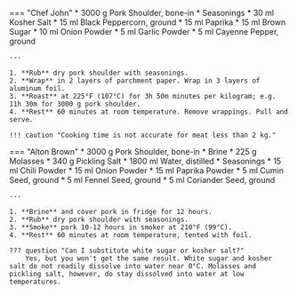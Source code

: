 === "Chef John"
    * 3000 g Pork Shoulder, bone-in
    * Seasonings
        * 30 ml Kosher Salt
        * 15 ml Black Peppercorn, ground
        * 15 ml Paprika
        * 15 ml Brown Sugar
        * 10 ml Onion Powder
        * 5 ml Garlic Powder
        * 5 ml Cayenne Pepper, ground

    ---

    1. **Rub** dry pork shoulder with seasonings.
    2. **Wrap** in 2 layers of parchment paper. Wrap in 3 layers of aluminum foil.
    3. **Roast** at 225°F (107°C) for 3h 50m minutes per kilogram; e.g. 11h 30m for 3000 g pork shoulder.
    4. **Rest** 60 minutes at room temperature. Remove wrappings. Pull and serve.

    !!! caution "Cooking time is not accurate for meat less than 2 kg."


=== "Alton Brown"
    * 3000 g Pork Shoulder, bone-in
    * Brine
        * 225 g Molasses
        * 340 g Pickling Salt
        * 1800 ml Water, distilled
    * Seasonings
        * 15 ml Chili Powder
        * 15 ml Onion Powder
        * 15 ml Paprika Powder
        * 5 ml Cumin Seed, ground
        * 5 ml Fennel Seed, ground
        * 5 ml Coriander Seed, ground

    ---

    1. **Brine** and cover pork in fridge for 12 hours.
    2. **Rub** dry pork shoulder with seasonings.
    3. **Smoke** pork 10-12 hours in smoker at 210°F (99°C).
    4. **Rest** 60 minutes at room temperature, tented with foil.

    ??? question "Can I substitute white sugar or kosher salt?"
        Yes, but you won't get the same result. White sugar and kosher salt do not readily dissolve into water near 0°C. Molasses and pickling salt, however, do stay dissolved into water at low temperatures.


[^1]:
    Inspired by [Chef John](https://foodwishes.blogspot.com/2016/08/paper-pork-shoulder-its-wrap.html) and [Alton Brown](https://www.foodnetwork.com/recipes/alton-brown/pulled-pork-recipe-1914045).
